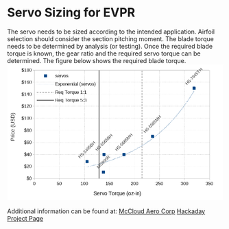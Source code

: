 # Servo Sizing for EVPR
The servo needs to be sized according to the intended application. Airfoil selection should consider the section pitching moment. The blade torque needs to be determined by analysis (or testing). Once the required blade torque is known, the gear ratio and the required servo torque can be determined. The figure below shows the required blade torque.
![Servo Selection](https://github.com/mccloudaero/evpr/blob/master/design_A/servo/servo_sizing.png)


Additional information can be found at:
[McCloud Aero Corp](http://mccloudaero.com)
[Hackaday Project Page](https://hackaday.io/project/20473-evpr-electric-variable-pitch-rotor)

